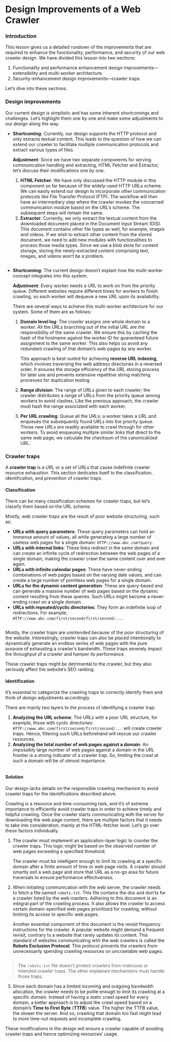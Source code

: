 # Design Improvements of a Web Crawler

### Introduction <a href="#introduction-0" id="introduction-0"></a>

This lesson gives us a detailed rundown of the improvements that are required to enhance the functionality, performance, and security of our web crawler design. We have divided this lesson into two sections:

1. Functionality and performance enhancement design improvements—extensibility and multi-worker architecture.
2. Security-enhancement design improvements—crawler traps.

Let’s dive into these sections.

### Design improvements <a href="#design-improvements-1" id="design-improvements-1"></a>

Our current design is simplistic and has some inherent shortcomings and challenges. Let’s highlight them one by one and make some adjustments to our design along the way.

*   **Shortcoming**: Currently, our design supports the HTTP protocol and only extracts textual content. This leads to the question of how we can extend our crawler to facilitate multiple communication protocols and extract various types of files.

    **Adjustment**: Since we have two separate components for serving communication handling and extracting, HTML Fetcher and Extractor, let’s discuss their modifications one by one.

    1. **HTML Fetcher**: We have only discussed the HTTP module in this component so far because of the widely-used HTTP URLs scheme. We can easily extend our design to incorporate other communication protocols like File Transfer Protocol (FTP). The workflow will then have an intermediary step where the crawler invokes the concerned communication module based on the URL’s scheme. The subsequent steps will remain the same.
    2. **Extractor**: Currently, we only extract the textual content from the downloaded document placed in the Document Input Stream (DIS). This document contains other file types as well, for example, images and videos. If we wish to extract other content from the stored document, we need to add new modules with functionalities to process those media types. Since we use a blob store for content storage, storing the newly-extracted content comprising text, images, and videos won’t be a problem.

<figure><img src="../.gitbook/assets/Screenshot 2023-09-06 at 1.36.53 AM.png" alt=""><figcaption></figcaption></figure>

*   **Shortcoming**: The current design doesn’t explain how the multi-worker concept integrates into this system.

    **Adjustment**: Every worker needs a URL to work on from the priority queue. Different websites require different times for workers to finish crawling, so each worker will dequeue a new URL upon its availability.

    There are several ways to achieve this multi-worker architecture for our system. Some of them are as follows:

    1.  **Domain level log**: The crawler assigns one whole domain to a worker. All the URLs branching out of the initial URL are the responsibility of the same crawler. We ensure this by caching the hash of the hostname against the worker ID for guaranteed future assignment to the same worker. This also helps us avoid any redundant crawling of that domain’s web pages by any worker.

        This approach is best-suited for achieving **reverse URL indexing**, which involves traversing the web address directories in a reversed order. It ensures the storage efficiency of the URL storing process for later use and prevents extensive repetitive string matching processes for duplication testing.
    2. **Range division**: The range of URLs given to each crawler; the crawler distributes a range of URLs from the priority queue among workers to avoid clashes. Like the previous approach, the crawler must hash the range associated with each worker.
    3. **Per URL crawling**: Queue all the URLs; a worker takes a URL and enqueues the subsequently found URLs into the priority queue. Those new URLs are readily available to crawl through for other workers. To avoid enqueuing multiple similar links that direct to the same web page, we calculate the checksum of the canonicalized URL.

### Crawler traps <a href="#crawler-traps-0" id="crawler-traps-0"></a>

A **crawler trap** is a URL or a set of URLs that cause indefinite crawler resource exhaustion. This section dedicates itself to the classification, identification, and prevention of crawler traps.

#### Classification <a href="#classification-1" id="classification-1"></a>

There can be many classification schemes for crawler traps, but let’s classify them based on the URL scheme.

Mostly, web crawler traps are the result of poor website structuring, such as:

* **URLs with query parameters**: These query parameters can hold an immense amount of values, all while generating a large number of useless web pages for a single domain: `HTTP://www.abc.com?query`.
* **URLs with internal links**: These links redirect in the same domain and can create an infinite cycle of redirection between the web pages of a single domain, making the crawler crawl the same content over and over again.
* **URLs with infinite calendar pages**: These have never-ending combinations of web pages based on the varying date values, and can create a large number of pointless web pages for a single domain.
* **URLs for the dynamic content generation**: These are query-based and can generate a massive number of web pages based on the dynamic content resulting from these queries. Such URLs might become a never-ending crawl on a single domain.
* **URLs with repeated/cyclic directories**: They form an indefinite loop of redirections. For example, `HTTP://www.abc.com/first/second/first/second/...`.

<figure><img src="../.gitbook/assets/Screenshot 2023-09-06 at 1.37.41 AM.png" alt=""><figcaption></figcaption></figure>

Mostly, the crawler traps are unintended because of the poor structuring of the website. Interestingly, crawler traps can also be placed intentionally to dynamically generate an endless series of web pages with the pure purpose of exhausting a crawler’s bandwidth. These traps severely impact the throughput of a crawler and hamper its performance.

These crawler traps might be detrimental to the crawler, but they also seriously affect the website’s SEO ranking.

#### Identification <a href="#identification-0" id="identification-0"></a>

It’s essential to categorize the crawling traps to correctly identify them and think of design adjustments accordingly.

There are mainly two layers to the process of identifying a crawler trap:

1. **Analyzing the URL scheme**: The URLs with a poor URL structure, for example, those with cyclic directories: `HTTP://www.abc.com/first/second/first/second/...` will create crawler traps. Hence, filtering such URLs beforehand will rescue our crawler resources.
2. **Analyzing the total number of web pages against a domain**: An impossibly large number of web pages against a domain in the URL frontier is a strong indicator of a crawler trap. So, limiting the crawl at such a domain will be of utmost importance.

<figure><img src="../.gitbook/assets/Screenshot 2023-09-06 at 1.38.11 AM.png" alt=""><figcaption></figcaption></figure>

#### Solution <a href="#solution-0" id="solution-0"></a>

Our design lacks details on the responsible crawling mechanism to avoid crawler traps for the identifications described above.

Crawling is a resource and time-consuming task, and it’s of extreme importance to efficiently avoid crawler traps in order to achieve timely and helpful crawling. Once the crawler starts communicating with the server for downloading the web page content, there are multiple factors that it needs to take into consideration, mainly at the HTML-fetcher level. Let’s go over these factors individually.

1.  The crawler must implement an application-layer logic to counter the crawler traps. This logic might be based on the observed number of web pages exceeding a specified threshold.

    The crawler must be intelligent enough to limit its crawling at a specific domain after a finite amount of time or web page visits. A crawler should smartly exit a web page and store that URL as a no-go area for future traversals to ensure performance effectiveness.
2.  When initiating communication with the web server, the crawler needs to fetch a file named `robots.txt`. This file contains the dos and don’ts for a crawler listed by the web masters. Adhering to this document is an integral part of the crawling process. It also allows the crawler to access certain domain-specified web pages prioritized for crawling, without limiting its access to specific web pages.

    Another essential component of this document is the revisit frequency instructions for the crawler. A popular website might demand a frequent revisit, contrary to a website that rarely updates its content. This standard of websites communicating with the web crawlers is called the **Robots Exclusion Protocol**. This protocol prevents the crawlers from unnecessarily spending crawling resources on uncrawlable web pages.

<figure><img src="../.gitbook/assets/Screenshot 2023-09-06 at 1.38.45 AM.png" alt=""><figcaption></figcaption></figure>

> The `robots.txt` file doesn’t protect crawlers from malicious or intended crawler traps. The other explained mechanisms must handle those traps.

3. Since each domain has a limited incoming and outgoing bandwidth allocation, the crawler needs to be polite enough to limit its crawling at a specific domain. Instead of having a static crawl speed for every domain, a better approach is to adjust the crawl speed based on a domain’s **Time to First Byte** (**TTFB**) value. The higher the TTFB value, the slower the server. And so, crawling that domain too fast might lead to more time-out requests and incomplete crawling.

These modifications in the design will ensure a crawler capable of avoiding crawler traps and hence optimizing resources’ usage.
